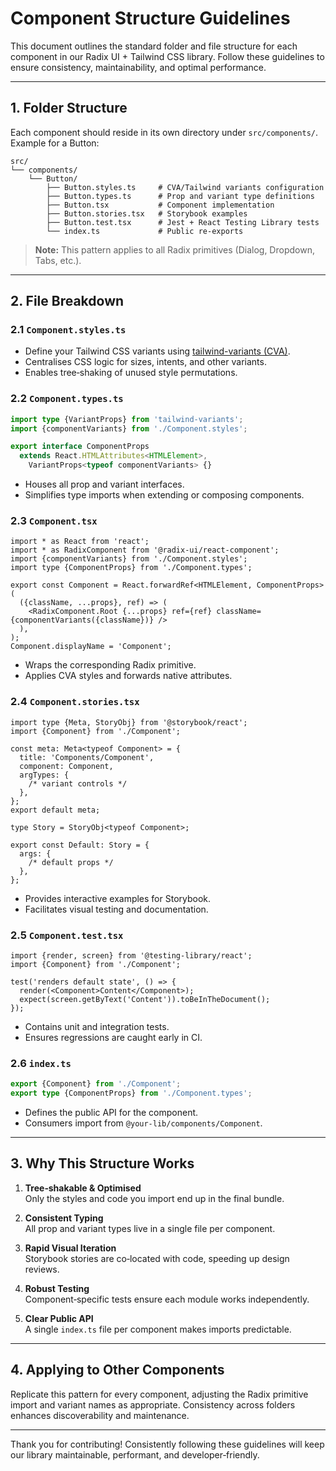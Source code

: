 # Component Structure Guidelines

This document outlines the standard folder and file structure for each component in our Radix UI + Tailwind CSS library. Follow these guidelines to ensure consistency, maintainability, and optimal performance.

---

## 1. Folder Structure

Each component should reside in its own directory under `src/components/`. Example for a Button:

```text
src/
└── components/
    └── Button/
        ├── Button.styles.ts     # CVA/Tailwind variants configuration
        ├── Button.types.ts      # Prop and variant type definitions
        ├── Button.tsx           # Component implementation
        ├── Button.stories.tsx   # Storybook examples
        ├── Button.test.tsx      # Jest + React Testing Library tests
        └── index.ts             # Public re‑exports
```

> **Note:** This pattern applies to all Radix primitives (Dialog, Dropdown, Tabs, etc.).

---

## 2. File Breakdown

### 2.1 `Component.styles.ts`

- Define your Tailwind CSS variants using [tailwind-variants (CVA)](https://github.com/adrianhall/tailwind-variants).
- Centralises CSS logic for sizes, intents, and other variants.
- Enables tree‑shaking of unused style permutations.

### 2.2 `Component.types.ts`

```ts
import type {VariantProps} from 'tailwind-variants';
import {componentVariants} from './Component.styles';

export interface ComponentProps
  extends React.HTMLAttributes<HTMLElement>,
    VariantProps<typeof componentVariants> {}
```

- Houses all prop and variant interfaces.
- Simplifies type imports when extending or composing components.

### 2.3 `Component.tsx`

```tsx
import * as React from 'react';
import * as RadixComponent from '@radix-ui/react-component';
import {componentVariants} from './Component.styles';
import type {ComponentProps} from './Component.types';

export const Component = React.forwardRef<HTMLElement, ComponentProps>(
  ({className, ...props}, ref) => (
    <RadixComponent.Root {...props} ref={ref} className={componentVariants({className})} />
  ),
);
Component.displayName = 'Component';
```

- Wraps the corresponding Radix primitive.
- Applies CVA styles and forwards native attributes.

### 2.4 `Component.stories.tsx`

```tsx
import type {Meta, StoryObj} from '@storybook/react';
import {Component} from './Component';

const meta: Meta<typeof Component> = {
  title: 'Components/Component',
  component: Component,
  argTypes: {
    /* variant controls */
  },
};
export default meta;

type Story = StoryObj<typeof Component>;

export const Default: Story = {
  args: {
    /* default props */
  },
};
```

- Provides interactive examples for Storybook.
- Facilitates visual testing and documentation.

### 2.5 `Component.test.tsx`

```tsx
import {render, screen} from '@testing-library/react';
import {Component} from './Component';

test('renders default state', () => {
  render(<Component>Content</Component>);
  expect(screen.getByText('Content')).toBeInTheDocument();
});
```

- Contains unit and integration tests.
- Ensures regressions are caught early in CI.

### 2.6 `index.ts`

```ts
export {Component} from './Component';
export type {ComponentProps} from './Component.types';
```

- Defines the public API for the component.
- Consumers import from `@your-lib/components/Component`.

---

## 3. Why This Structure Works

1. **Tree‑shakable & Optimised**  
   Only the styles and code you import end up in the final bundle.

2. **Consistent Typing**  
   All prop and variant types live in a single file per component.

3. **Rapid Visual Iteration**  
   Storybook stories are co‑located with code, speeding up design reviews.

4. **Robust Testing**  
   Component‑specific tests ensure each module works independently.

5. **Clear Public API**  
   A single `index.ts` file per component makes imports predictable.

---

## 4. Applying to Other Components

Replicate this pattern for every component, adjusting the Radix primitive import and variant names as appropriate. Consistency across folders enhances discoverability and maintenance.

---

Thank you for contributing! Consistently following these guidelines will keep our library maintainable, performant, and developer‑friendly.
